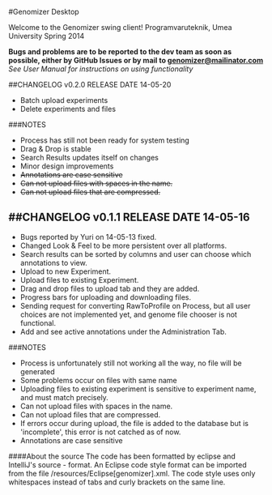 #Genomizer Desktop

Welcome to the Genomizer swing client!
Programvaruteknik, Umea University Spring 2014

**Bugs and problems are to be reported to the dev team as soon as possible, either by GitHub Issues or by mail to genomizer@mailinator.com**
*See User Manual for instructions on using functionality*

##CHANGELOG v0.2.0 RELEASE DATE 14-05-20

- Batch upload experiments
- Delete experiments and files

###NOTES
- Process has still not been ready for system testing
- Drag & Drop is stable
- Search Results updates itself on changes
- Minor design improvements
- ~~Annotations are case sensitive~~
- ~~Can not upload files with spaces in the name.~~
- ~~Can not upload files that are compressed.~~

##CHANGELOG v0.1.1 RELEASE DATE 14-05-16
------

- Bugs reported by Yuri on 14-05-13 fixed.
- Changed Look & Feel to be more persistent over all platforms.
- Search results can be sorted by columns and user can choose which annotations to view.
- Upload to new Experiment.
- Upload files to existing Experiment.
- Drag and drop files to upload tab and they are added.
- Progress bars for uploading and downloading files.
- Sending request for converting RawToProfile on Process, but all user choices are not implemented yet, and genome file chooser is not functional. 
- Add and see active annotations under the Administration Tab.

###NOTES

- Process is unfortunately still not working all the way, no file will be generated
- Some problems occur on files with same name
- Uploading files to existing experiment is sensitive to experiment name, and must match precisely.
- Can not upload files with spaces in the name.
- Can not upload files that are compressed.
- If errors occur during upload, the file is added to the database but is 'incomplete', this error is not catched as of now.
- Annotations are case sensitive

####About the source
The code has been formatted by eclipse and IntelliJ's source - format. An Eclipse code style format can be imported from the file /resources/Eclipse[genomizer].xml. The code style uses only whitespaces instead of tabs and curly brackets on the same line.

